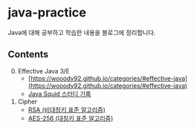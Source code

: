 # java-practice

Java에 대해 공부하고 학습한 내용을 블로그에 정리합니다.



## Contents

0. Effective Java 3/E
   - [https://wooody92.github.io/categories/#effective-java](https://wooody92.github.io/categories/#effective-java)
   - [Java Squid 스터디 기록](https://github.com/java-squid/effective-java/issues)
1. Cipher
   - [RSA (비대칭키 표준 알고리즘)](https://github.com/wooody92/java-practice/tree/master/01.%20Cipher/src/main/java/rsa)
   - [AES-256 (대칭키 표준 알고리즘)](https://github.com/wooody92/java-practice/tree/master/01.%20Cipher/src/main/java/aes256)

